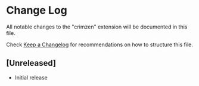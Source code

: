 # Change Log

All notable changes to the "crimzen" extension will be documented in this file.

Check [Keep a Changelog](http://keepachangelog.com/) for recommendations on how to structure this file.

## [Unreleased]

- Initial release
